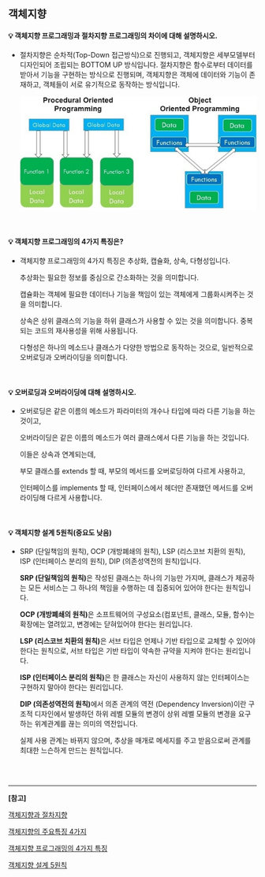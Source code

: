 ## 객체지향

#### 💡 객체지향 프로그래밍과 절차지향 프로그래밍의 차이에 대해 설명하시오.

- 절차지향은 순차적(Top-Down 접근방식)으로 진행되고, 객체지향은 세부모델부터 디자인되어 조립되는 BOTTOM UP 방식입니다. 절차지향은 함수로부터 데이터를 받아서 기능을 구현하는 방식으로 진행되며, 객체지향은 객체에 데이터와 기능이 존재하고, 객체들이 서로 유기적으로 동작하는 방식입니다.

  ![](./src/Procedural-Object.jpeg)

<br>

#### 💡 객체지향 프로그래밍의 4가지 특징은?

- 객체지향 프로그래밍의 4가지 특징은 추상화, 캡슐화, 상속, 다형성입니다.

  추상화는 필요한 정보를 중심으로 간소화하는 것을 의미합니다.

  캡슐화는 객체에 필요한 데이터나 기능을 책임이 있는 객체에게 그룹화시켜주는 것을 의미합니다.

  상속은 상위 클래스의 기능을 하위 클래스가 사용할 수 있는 것을 의미합니다. 중복되는 코드의 재사용성을 위해 사용됩니다.

  다형성은 하나의 메소드나 클래스가 다양한 방법으로 동작하는 것으로, 일반적으로 오버로딩과 오버라이딩을 의미합니다.

<br>

#### 💡 오버로딩과 오버라이딩에 대해 설명하시오.

- 오버로딩은 같은 이름의 메소드가 파라미터의 개수나 타입에 따라 다른 기능을 하는 것이고,

  오버라이딩은 같은 이름의 메소드가 여러 클래스에서 다른 기능을 하는 것입니다.

  이들은 상속과 연계되는데,

  부모 클래스를 extends 할 때, 부모의 메서드를 오버로딩하여 다르게 사용하고,

  인터페이스를 implements 할 때, 인터페이스에서 헤더만 존재했던 메서드를 오버라이딩해 다르게 사용합니다.

<br>

#### 💡 객체지향 설계 5원칙(중요도 낮음)

- SRP (단일책임의 원칙), OCP (개방폐쇄의 원칙), LSP (리스코브 치환의 원칙), ISP (인터페이스 분리의 원칙), DIP (의존성역전의 원칙)입니다.

  <b>SRP (단일책임의 원칙)</b>은 작성된 클래스는 하나의 기능만 가지며, 클래스가 제공하는 모든 서비스는 그 하나의 책임을 수행하는 데 집중되어 있어야 한다는 원칙입니다.

  <b>OCP (개방폐쇄의 원칙)</b>은 소프트웨어의 구성요소(컴포넌트, 클래스, 모듈, 함수)는 확장에는 열려있고, 변경에는 닫혀있어야 한다는 원리입니다.

  <b>LSP (리스코브 치환의 원칙)</b>은 서브 타입은 언제나 기반 타입으로 교체할 수 있어야 한다는 원칙으로, 서브 타입은 기반 타입이 약속한 규약을 지켜야 한다는 원리입니다.

  <b>ISP (인터페이스 분리의 원칙)</b>은 한 클래스는 자신이 사용하지 않는 인터페이스는 구현하지 말아야 한다는 원리입니다.

  <b>DIP (의존성역전의 원칙)</b>에서 의존 관계의 역전 (Dependency Inversion)이란 구조적 디자인에서 발생하던 하위 레벨 모듈의 변경이 상위 레벨 모듈의 변경을 요구하는 위계관계를 끊는 의미의 역전입니다.

  실제 사용 관계는 바뀌지 않으며, 추상을 매개로 메세지를 주고 받음으로써 관계를 최대한 느슨하게 만드는 원칙입니다.

<br>

<br>

---

**[참고]**

[객체지향과 절차지향](https://jhnyang.tistory.com/322)

[객체지향의 주요특징 4가지](https://youngjinmo.github.io/2021/04/features-of-oop/)

[객체지향 프로그래밍의 4가지 특징](https://kkambi.tistory.com/4)

[객체지향 설계 5원칙](https://www.nextree.co.kr/p6960/)
